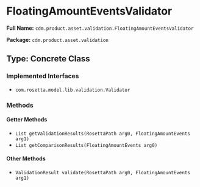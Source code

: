 # FloatingAmountEventsValidator

**Full Name:** `cdm.product.asset.validation.FloatingAmountEventsValidator`

**Package:** `cdm.product.asset.validation`

## Type: Concrete Class

### Implemented Interfaces

- `com.rosetta.model.lib.validation.Validator`

### Methods

#### Getter Methods

- `List getValidationResults(RosettaPath arg0, FloatingAmountEvents arg1)`
- `List getComparisonResults(FloatingAmountEvents arg0)`

#### Other Methods

- `ValidationResult validate(RosettaPath arg0, FloatingAmountEvents arg1)`

